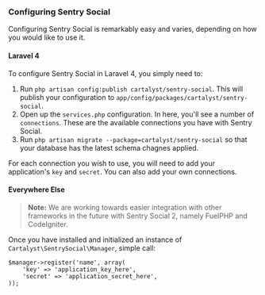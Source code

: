 ### Configuring Sentry Social

Configuring Sentry Social is remarkably easy and varies, depending on how you would like to use it.


#### Laravel 4

To configure Sentry Social in Laravel 4, you simply need to:

1. Run `php artisan config:publish cartalyst/sentry-social`. This will publish your configuration to `app/config/packages/cartalyst/sentry-social`.
2. Open up the `services.php` configuration. In here, you'll see a number of `connections`. These are the available connections you have with Sentry Social.
3. Run `php artisan migrate --package=cartalyst/sentry-social` so that your database has the latest schema chagnes applied.

For each connection you wish to use, you will need to add your application's `key` and `secret`. You can also add your own connections.

#### Everywhere Else

> **Note:** We are working towards easier integration with other frameworks in the future with Sentry Social 2, namely FuelPHP and CodeIgniter.

Once you have installed and initialized an instance of `Cartalyst\SentrySocial\Manager`, simple call:

	$manager->register('name', array(
		'key' => 'application_key_here',
		'secret' => 'application_secret_here',
	));
